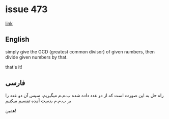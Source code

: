 # issue 473
[link](https://ericnormand.me/issues/473)

## English

simply give the GCD (greatest common divisor) of given numbers, 
then divide given numbers by that.

that's it!

## فارسی

راه حل به این صورت است که از دو عدد داده شده ب.م.م میگیریم،
سپس آن دو عدد را بر ب.م.م بدست آمده تقسیم میکنیم

همین!